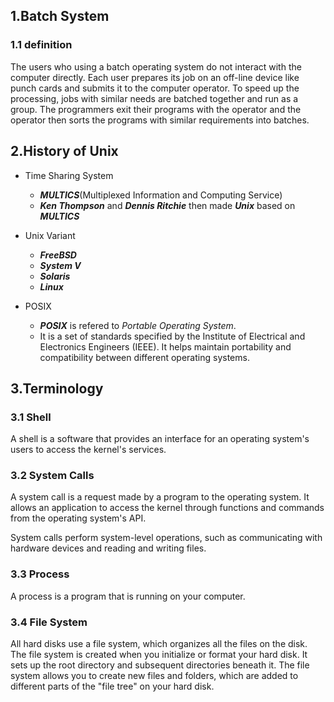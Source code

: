 ## 1.Batch System
### 1.1 definition
The users who using a batch operating system do not interact with the computer directly. Each user prepares its job on an off-line device like punch cards and submits it to the computer operator. To speed up the processing, jobs with similar needs are batched together and run as a group. The programmers exit their programs with the operator and the operator then sorts the programs with similar requirements into batches.

## 2.History of Unix
- Time Sharing System
    * ***MULTICS***(Multiplexed Information and Computing Service)
    * ***Ken Thompson*** and ***Dennis Ritchie*** then made ***Unix*** based on ***MULTICS***

- Unix Variant
    * ***FreeBSD***
    * ***System V***
    * ***Solaris***
    * ***Linux***

- POSIX
    * ***POSIX*** is refered to *Portable Operating System*. 
    * It is a set of standards specified by the Institute of Electrical and Electronics Engineers (IEEE). It helps maintain portability and compatibility between different operating systems.

## 3.Terminology
### 3.1 Shell
A shell is a software that provides an interface for an operating system's users to access the kernel's services.

### 3.2 System Calls
A system call is a request made by a program to the operating system. It allows an application to access the kernel through functions and commands from the operating system's API.

System calls perform system-level operations, such as communicating with hardware devices and reading and writing files.

### 3.3 Process
A process is a program that is running on your computer.

### 3.4 File System
All hard disks use a file system, which organizes all the files on the disk. The file system is created when you initialize or format your hard disk. It sets up the root directory and subsequent directories beneath it. The file system allows you to create new files and folders, which are added to different parts of the "file tree" on your hard disk.

